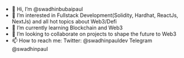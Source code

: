 - 👋 Hi, I’m @swadhinbubaipaul
- 👀 I’m interested in Fullstack Development(Solidity, Hardhat, ReactJs, NextJs) and all hot topics about Web3/Defi
- 🌱 I’m currently learning Blockchain and Web3
- 💞️ I’m looking to collaborate on projects to shape the future to Web3
- 📫 How to reach me: 
     Twitter: @swadhinpauldev
     Telegram @swadhinpaul

<!---
swadhinbubaipaul/swadhinbubaipaul is a ✨ special ✨ repository because its `README.md` (this file) appears on your GitHub profile.
You can click the Preview link to take a look at your changes.
--->
